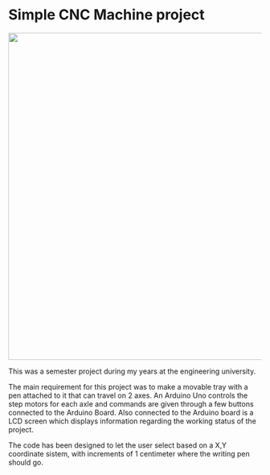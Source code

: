 # Simple CNC Machine project

<img src="Photos/IMG_3699.JPG" width=650>


This was a semester project during my years at the engineering university.

The main requirement for this project was to make a movable tray with a pen attached to it that can travel on 2 axes. An Arduino Uno controls the step motors for each axle and commands are given through a few buttons connected to the Arduino Board. Also connected to the Arduino board is a LCD screen which displays information regarding the working status of the project.

The code has been designed to let the user select based on a X,Y coordinate sistem, with increments of 1 centimeter where the writing pen should go.
